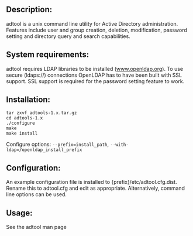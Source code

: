 ## Description:
adtool is a unix command line utility for Active Directory administration.  Features include user and group creation, deletion, modification, password setting and directory query and search capabilities.

## System requirements:
adtool requires LDAP libraries to be installed (www.openldap.org).  To use secure (ldaps://) connections OpenLDAP has to have been built with SSL support.  SSL support is required for the password setting feature to work.

## Installation:
```
tar zxvf adtools-1.x.tar.gz
cd adtools-1.x
./configure
make
make install
```

Configure options: `--prefix=install_path`, `--with-ldap=/openldap_install_prefix`

## Configuration:
An example configuration file is installed to {prefix}/etc/adtool.cfg.dist.  Rename this to adtool.cfg and edit as appropriate.  Alternatively, command line options can be used.

## Usage:
See the adtool man page

